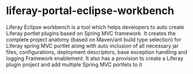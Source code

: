 # liferay-portal-eclipse-workbench
Liferay Eclipse workbench is a tool which helps developers to auto create Liferay portlet plugins based on Spring MVC framework. It creates the complete project anatomy (based on Maven/ant build type selection) for Liferay spring MVC portlet along with auto inclusion of all necessary jar files, configurations, deployment descriptors, base exception handling and logging Framework enablement. It also has a provision to create a Liferay plugin project and add multiple Spring MVC portlets to it
